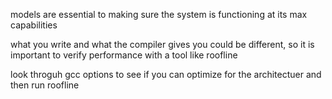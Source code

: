 models are essential to making sure the system is functioning at its max capabilities

what you write and what the compiler gives you could be different, so it is important to verify performance with a tool like roofline

look throguh gcc options to see if you can optimize for the architectuer and then run roofline
